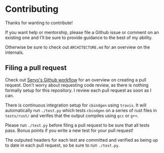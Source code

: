 # Contributing

Thanks for wanting to contribute!

If you want help or mentorship, please file a Github issue or comment on an existing one and I'll be sure to provide guidance to the best of my ability.

Otherwise be sure to check out `ARCHITECTURE.md` for an overview on the internals.

## Filing a pull request

Check out [Servo's Github workflow](https://github.com/servo/servo/wiki/Github-workflow) for an overview on creating a pull request. Don't worry about requesting code review, as there is nothing formally setup for this repository. I review each pull request as soon as I can.

There is continuous integration setup for `cbindgen` using `travis`. It will automatically run `./test.py` which tests `cbindgen` on a series of rust files in `tests/rust/` and verifes that the output compiles using `gcc` or `g++`.

Please run `./test.py` before filing a pull request to be sure that all tests pass. Bonus points if you write a new test for your pull request!

The outputed headers for each test are committed and verified as being up to date in each pull request, so be sure to run `./test.py`.
